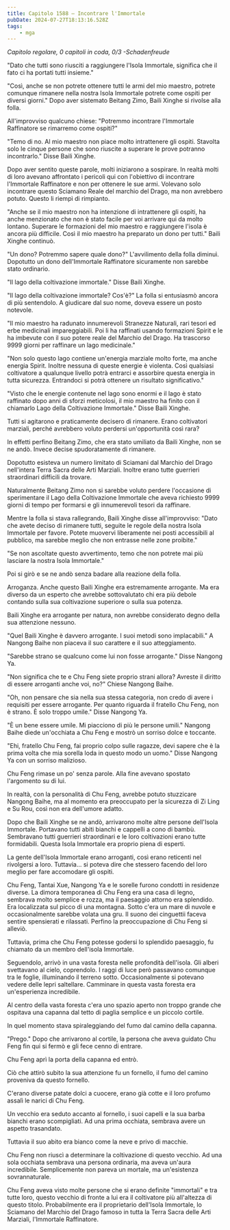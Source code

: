 ```yaml
---
title: Capitolo 1588 – Incontrare l'Immortale
pubDate: 2024-07-27T18:13:16.528Z
tags:
    - mga
---
```



<em>Capitolo regolare,
0 capitoli in coda, 0/3
-Schadenfreude</em>


"Dato che tutti sono riusciti a raggiungere l'Isola Immortale, significa che il fato ci ha portati tutti insieme."


"Così, anche se non potrete ottenere tutti le armi del mio maestro, potrete comunque rimanere nella nostra Isola Immortale potrete come ospiti per diversi giorni." Dopo aver sistemato Beitang Zimo, Baili Xinghe si rivolse alla folla.


All'improvviso qualcuno chiese: "Potremmo incontrare l'Immortale Raffinatore se rimarremo come ospiti?"


"Temo di no. Al mio maestro non piace molto intrattenere gli ospiti. Stavolta solo le cinque persone che sono riuscite a superare le prove potranno incontrarlo." Disse Baili Xinghe.


Dopo aver sentito queste parole, molti iniziarono a sospirare. In realtà molti di loro avevano affrontato i pericoli qui con l'obiettivo di incontrare l'Immortale Raffinatore e non per ottenere le sue armi. Volevano solo incontrare questo Sciamano Reale del marchio del Drago, ma non avrebbero potuto. Questo li riempì di rimpianto.


"Anche se il mio maestro non ha intenzione di intrattenere gli ospiti, ha anche menzionato che non è stato facile per voi arrivare qui da molto lontano. Superare le formazioni del mio maestro e raggiungere l'isola è ancora più difficile. Così il mio maestro ha preparato un dono per tutti." Baili Xinghe continuò.


"Un dono? Potremmo sapere quale dono?" L'avvilimento della folla diminuì. Dopotutto un dono dell'Immortale Raffinatore sicuramente non sarebbe stato ordinario.


"Il lago della coltivazione immortale." Disse Baili Xinghe.


"Il lago della coltivazione immortale? Cos'è?" La folla si entusiasmò ancora di più sentendolo. A giudicare dal suo nome, doveva essere un posto notevole.


"Il mio maestro ha radunato innumerevoli Stranezze Naturali, rari tesori ed erbe medicinali impareggiabili. Poi li ha raffinati usando formazioni Spirit e le ha imbevute con il suo potere reale del Marchio del Drago. Ha trascorso 9999 giorni per raffinare un lago medicinale."


"Non solo questo lago contiene un'energia marziale molto forte, ma anche energia Spirit. Inoltre nessuna di queste energie è violenta. Così qualsiasi coltivatore a qualunque livello potrà entrarci e assorbire questa energia in tutta sicurezza. Entrandoci si potrà ottenere un risultato significativo."


"Visto che le energie contenute nel lago sono enormi e il lago è stato raffinato dopo anni di sforzi meticolosi, il mio maestro ha finito con il chiamarlo Lago della Coltivazione Immortale." Disse Baili Xinghe.


Tutti si agitarono e praticamente decisero di rimanere. Erano coltivatori marziali, perché avrebbero voluto perdersi un'opportunità così rara?


In effetti perfino Beitang Zimo, che era stato umiliato da Baili Xinghe, non se ne andò. Invece decise spudoratamente di rimanere.


Dopotutto esisteva un numero limitato di Sciamani dal Marchio del Drago nell'intera Terra Sacra delle Arti Marziali. Inoltre erano tutte guerrieri straordinari difficili da trovare.


Naturalmente Beitang Zimo non si sarebbe voluto perdere l'occasione di sperimentare il Lago della Coltivazione Immortale che aveva richiesto 9999 giorni di tempo per formarsi e gli innumerevoli tesori da raffinare.


Mentre la folla si stava rallegrando, Baili Xinghe disse all'improvviso: "Dato che avete deciso di rimanere tutti, seguite le regole della nostra Isola Immortale per favore. Potete muovervi liberamente nei posti accessibili al pubblico, ma sarebbe meglio che non entrasse nelle zone proibite."


"Se non ascoltate questo avvertimento, temo che non potrete mai più lasciare la nostra Isola Immortale."


Poi si girò e se ne andò senza badare alla reazione della folla.


Arroganza. Anche questo Baili Xinghe era estremamente arrogante. Ma era diverso da un esperto che avrebbe sottovalutato chi era più debole contando sulla sua coltivazione superiore o sulla sua potenza.


Baili Xinghe era arrogante per natura, non avrebbe considerato degno della sua attenzione nessuno.


"Quel Baili Xinghe è davvero arrogante. I suoi metodi sono implacabili." A Nangong Baihe non piaceva il suo carattere e il suo atteggiamento.


"Sarebbe strano se qualcuno come lui non fosse arrogante." Disse Nangong Ya.


"Non significa che te e Chu Feng siete proprio strani allora? Avreste il diritto di essere arroganti anche voi, no?" Chiese Nangong Baihe.


"Oh, non pensare che sia nella sua stessa categoria, non credo di avere i requisiti per essere arrogante. Per quanto riguarda il fratello Chu Feng, non è strano. È solo troppo umile." Disse Nangong Ya.


"È un bene essere umile. Mi piacciono di più le persone umili." Nangong Baihe diede un'occhiata a Chu Feng e mostrò un sorriso dolce e toccante.


"Ehi, fratello Chu Feng, fai proprio colpo sulle ragazze, devi sapere che è la prima volta che mia sorella loda in questo modo un uomo." Disse Nangong Ya con un sorriso malizioso.


Chu Feng rimase un po' senza parole. Alla fine avevano spostato l'argomento su di lui.


In realtà, con la personalità di Chu Feng, avrebbe potuto stuzzicare Nangong Baihe, ma al momento era preoccupato per la sicurezza di Zi Ling e Su Rou, così non era dell'umore adatto.


Dopo che Baili Xinghe se ne andò, arrivarono molte altre persone dell'Isola Immortale. Portavano tutti abiti bianchi e cappelli a cono di bambù. Sembravano tutti guerrieri straordinari e le loro coltivazioni erano tutte formidabili. Questa Isola Immortale era proprio piena di esperti.


La gente dell'Isola Immortale erano arroganti, così erano reticenti nel rivolgersi a loro. Tuttavia... si poteva dire che stessero facendo del loro meglio per fare accomodare gli ospiti.


Chu Feng, Tantai Xue, Nangong Ya e le sorelle furono condotti in residenze diverse. La dimora temporanea di Chu Feng era una casa di legno, sembrava molto semplice e rozza, ma il paesaggio attorno era splendido. Era localizzata sul picco di una montagna. Sotto c'era un mare di nuvole e occasionalmente sarebbe volata una gru. Il suono dei cinguettii faceva sentire spensierati e rilassati. Perfino la preoccupazione di Chu Feng si alleviò.


Tuttavia, prima che Chu Feng potesse godersi lo splendido paesaggio, fu chiamato da un membro dell'isola Immortale.


Seguendolo, arrivò in una vasta foresta nelle profondità dell'isola. Gli alberi svettavano al cielo, coprendolo. I raggi di luce però passavano comunque tra le foglie, illuminando il terreno sotto. Occasionalmente si potevano vedere delle lepri saltellare. Camminare in questa vasta foresta era un'esperienza incredibile.


Al centro della vasta foresta c'era uno spazio aperto non troppo grande che ospitava una capanna dal tetto di paglia semplice e un piccolo cortile.


In quel momento stava spiraleggiando del fumo dal camino della capanna.


"Prego." Dopo che arrivarono al cortile, la persona che aveva guidato Chu Feng fin qui si fermò e gli fece cenno di entrare.


Chu Feng aprì la porta della capanna ed entrò.


Ciò che attirò subito la sua attenzione fu un fornello, il fumo del camino proveniva da questo fornello.


C'erano diverse patate dolci a cuocere, erano già cotte e il loro profumo assalì le narici di Chu Feng.


Un vecchio era seduto accanto al fornello, i suoi capelli e la sua barba bianchi erano scompigliati. Ad una prima occhiata, sembrava avere un aspetto trasandato.


Tuttavia il suo abito era bianco come la neve e privo di macchie.


Chu Feng non riuscì a determinare la coltivazione di questo vecchio. Ad una sola occhiata sembrava una persona ordinaria, ma aveva un'aura incredibile. Semplicemente non pareva un mortale, ma un'esistenza sovrannaturale.


Chu Feng aveva visto molte persone che si erano definite "immortali" e tra tutte loro, questo vecchio di fronte a lui era il coltivatore più all'altezza di questo titolo. Probabilmente era il proprietario dell'Isola Immortale, lo Sciamano del Marchio del Drago famoso in tutta la Terra Sacra delle Arti Marziali, l'Immortale Raffinatore.
                                


                                



